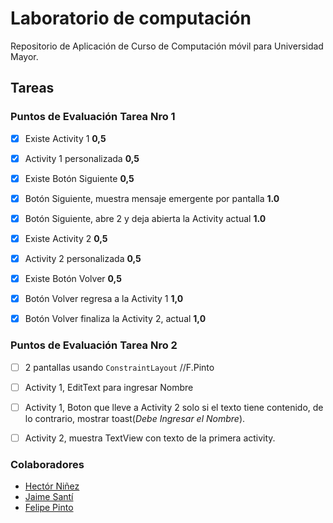 # Laboratorio de computación


Repositorio de Aplicación de Curso de Computación móvil para Universidad Mayor.

## Tareas 


### Puntos de Evaluación Tarea Nro 1 

- [x] Existe Activity 1 **0,5**
- [x] Activity 1 personalizada **0,5**
- [x] Existe Botón Siguiente **0,5**
- [x] Botón Siguiente, muestra mensaje emergente por pantalla **1.0**
- [x] Botón Siguiente, abre 2 y deja abierta la Activity actual **1.0**
- [x] Existe Activity 2 **0,5**
- [x] Activity 2 personalizada **0,5**
- [x] Existe Botón Volver  **0,5**
- [x] Botón Volver regresa a la Activity 1 **1,0**
- [x] Botón Volver finaliza la Activity 2, actual **1,0**


### Puntos de Evaluación Tarea Nro 2

- [ ] 2 pantallas usando `ConstraintLayout` //F.Pinto
- [ ] Activity 1, EditText para ingresar Nombre
- [ ] Activity 1, Boton que lleve a Activity 2 solo si el texto tiene contenido, de lo contrario, mostrar toast(*Debe Ingresar el Nombre*).
- [ ] Activity 2, muestra TextView con texto de la primera activity.



### Colaboradores

 - [Hectór Niñez](https://github.com/desarrolloPerrosky)
 - [Jaime Santí](https://github.com/jsanti-mayor)
 - [Felipe Pinto](https://github.com/grisone)







